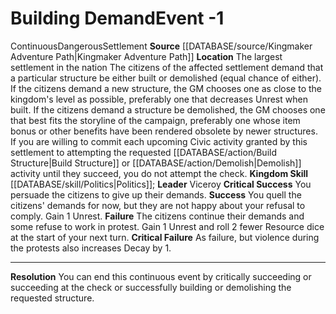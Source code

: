 ﻿---
id: '5'
level: '-1'
name: Building Demand
rarity: Common
skill:
- '[[DATABASE/skill/Politics|Politics]]'
source: '[[DATABASE/source/Kingmaker Adventure Path|Kingmaker Adventure Path]]'
trait:
- '[[DATABASE/trait/Continuous|Continuous]]'
- '[[DATABASE/trait/Dangerous|Dangerous]]'
- '[[DATABASE/trait/Settlement|Settlement]]'
type: Kingdom Event

---
# Building Demand<span class="item-type">Event -1</span>

<span class="item-trait">Continuous</span><span class="item-trait">Dangerous</span><span class="item-trait">Settlement</span>
**Source** [[DATABASE/source/Kingmaker Adventure Path|Kingmaker Adventure Path]]
**Location** The largest settlement in the nation
The citizens of the affected settlement demand that a particular structure be either built or demolished (equal chance of either). If the citizens demand a new structure, the GM chooses one as close to the kingdom's level as possible, preferably one that decreases Unrest when built. If the citizens demand a structure be demolished, the GM chooses one that best fits the storyline of the campaign, preferably one whose item bonus or other benefits have been rendered obsolete by newer structures. If you are willing to commit each upcoming Civic activity granted by this settlement to attempting the requested [[DATABASE/action/Build Structure|Build Structure]] or [[DATABASE/action/Demolish|Demolish]] activity until they succeed, you do not attempt the check.
**Kingdom Skill** [[DATABASE/skill/Politics|Politics]]; **Leader** Viceroy
**Critical Success** You persuade the citizens to give up their demands.
**Success** You quell the citizens' demands for now, but they are not happy about your refusal to comply. Gain 1 Unrest.
**Failure** The citizens continue their demands and some refuse to work in protest. Gain 1 Unrest and roll 2 fewer Resource dice at the start of your next turn.
**Critical Failure** As failure, but violence during the protests also increases Decay by 1.

---
**Resolution** You can end this continuous event by critically succeeding or succeeding at the check or successfully building or demolishing the requested structure.